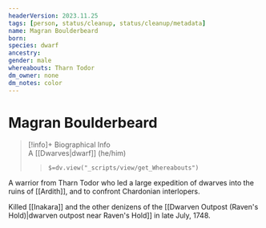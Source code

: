 ```yaml
---
headerVersion: 2023.11.25
tags: [person, status/cleanup, status/cleanup/metadata]
name: Magran Boulderbeard
born:
species: dwarf
ancestry:
gender: male
whereabouts: Tharn Todor
dm_owner: none
dm_notes: color
---
```

# Magran Boulderbeard
>[!info]+ Biographical Info  
> A [[Dwarves|dwarf]] (he/him)  
>> `$=dv.view("_scripts/view/get_Whereabouts")`

A warrior from Tharn Todor who led a large expedition of dwarves into the ruins of [[Ardith]], and to confront Chardonian interlopers. 

Killed [[Inakara]] and the other denizens of the [[Dwarven Outpost (Raven's Hold)|dwarven outpost near Raven's Hold]] in late July, 1748.